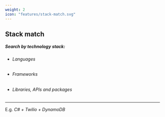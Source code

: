 ```yaml
---
weight: 2
icon: "features/stack-match.svg"
---
```


## Stack match

##### Search by technology stack:

* ###### Languages
* ###### Frameworks
* ###### Libraries, APIs and packages

---

E.g. *C# + Twilio + DynamoDB*